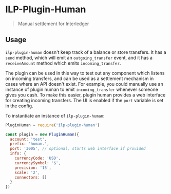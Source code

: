 # ILP-Plugin-Human

> Manual settlement for Interledger

## Usage

`ilp-plugin-human` doesn't keep track of a balance or store transfers.
It has a `send` method, which will emit an `outgoing_transfer` event,
and it has a `receiveAmount` method which emits `incoming_transfer`.

The plugin can be used in this way to test out any component which listens on
incoming transfers, and can be used as a settlement mechanism in cases where an
API doesn't exist. For example, you could manually use an instance of plugin human to emit
`incoming_transfer` whenever someone gives you cash. To make this easier, plugin human
provides a web interface for creating incoming transfers. The UI is enabled if
the `port` variable is set in the config.

To instantiate an instance of `ilp-plugin-human`:

```js
PluginHuman = require('ilp-plugin-human')

const plugin = new PluginHuman({
  account: 'test',
  prefix: 'human.',
  port: '3005', // optional, starts web interface if provided
  info: {
    currencyCode: 'USD',
    currencySymbol: '$',
    precision: '15',
    scale: '2',
    connectors: []
  }
})
```
